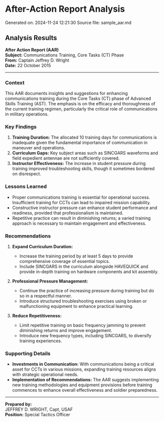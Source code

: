 # After-Action Report Analysis

Generated on: 2024-11-24 12:21:30
Source file: sample_aar.md

## Analysis Results

**After Action Report (AAR)**  
**Subject:** Communications Training, Core Tasks (CT) Phase  
**From:** Captain Jeffrey D. Wright  
**Date:** 22 October 2015  

---

### Context
This AAR documents insights and suggestions for enhancing communications training during the Core Tasks (CT) phase of Advanced Skills Training (AST). The emphasis is on the efficacy and thoroughness of the current training regimen, particularly the critical role of communications in military operations.

### Key Findings
1. **Training Duration:** The allocated 10 training days for communications is inadequate given the fundamental importance of communication in maneuver and operations.
2. **Curriculum Gaps:** Key subject areas such as SINCGARS waveforms and field expedient antennae are not sufficiently covered.
3. **Instructor Effectiveness:** The increase in student pressure during training improved troubleshooting skills, though it sometimes bordered on disrespect.

### Lessons Learned
- Proper communications training is essential for operational success. Insufficient training for CCTs can lead to impaired mission capability.
- Constructive instructor pressure can enhance student performance and readiness, provided that professionalism is maintained.
- Repetitive practice can result in diminishing returns; a varied training approach is necessary to maintain engagement and effectiveness.

### Recommendations
1. **Expand Curriculum Duration:**
   - Increase the training period by at least 5 days to provide comprehensive coverage of essential topics.
   - Include SINCGARS in the curriculum alongside HAVEQUICK and provide in-depth training on hardware components and kit assembly.
  
2. **Professional Pressure Management:**
   - Continue the practice of increasing pressure during training but do so in a respectful manner.
   - Introduce structured troubleshooting exercises using broken or malfunctioning equipment to enhance practical learning.

3. **Reduce Repetitiveness:**
   - Limit repetitive training on basic frequency jamming to prevent diminishing returns and improve engagement.
   - Introduce new frequency types, including SINCGARS, to diversify training experiences.

### Supporting Details
- **Investments in Communication:** With communications being a critical asset for CCTs in various missions, expanding training resources aligns with strategic operational needs.
- **Implementation of Recommendations:** The AAR suggests implementing new training methodologies and equipment provisions before training commences to enhance overall effectiveness and soldier preparedness.

---

**Prepared by:**  
JEFFREY D. WRIGHT, Capt, USAF  
**Position:** Special Tactics Officer